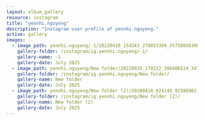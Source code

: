 ```yaml
---
layout: album_gallery
resource: instagram
title: "yennhi.nguyeng"
description: "Instagram user profile of yennhi.nguyeng."
active: gallery
images:
  - image_path: yennhi.nguyeng/-1/20220410_154343_278053399_357580563066843_1359707325887893549_n.jpg
    gallery-folder: /instagram/ig.yennhi.nguyeng/-1/
    gallery-name: -1
    gallery-date: July 2025
  - image_path: yennhi.nguyeng/New folder/20220925_170222_308406524_3479445448954568_3001403124914190036_n.jpg
    gallery-folder: /instagram/ig.yennhi.nguyeng/New folder/
    gallery-name: New folder
    gallery-date: July 2025
  - image_path: yennhi.nguyeng/New folder (2)/20200410_024148_92586982_521554191776317_1305891752890849989_n.jpg
    gallery-folder: /instagram/ig.yennhi.nguyeng/New folder (2)/
    gallery-name: New folder (2)
    gallery-date: July 2025
---
```

